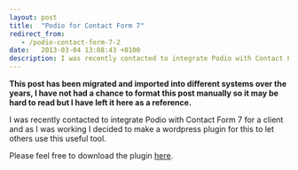 ```yaml
---
layout: post
title:  "Podio for Contact Form 7"
redirect_from:
   - /podio-contact-form-7-2
date:   2013-03-04 13:08:43 +0100
description: I was recently contacted to integrate Podio with Contact Form 7 for a client and as I was working I decided to make a wordpress plugin for this to let others use this useful tool. Please feel free...
---
```


**This post has been migrated and imported into different systems over the years, I have not had a chance to format this post manually so it may be hard to read but I have left it here as a reference.**

I was recently contacted to integrate Podio with Contact Form 7 for a client and as I was working I decided to make a wordpress plugin for this to let others use this useful tool.  
  
 Please feel free to download the plugin [here](http://markustenghamn.com/podio-for-contact-form-7 "Podio for Contact Form 7").